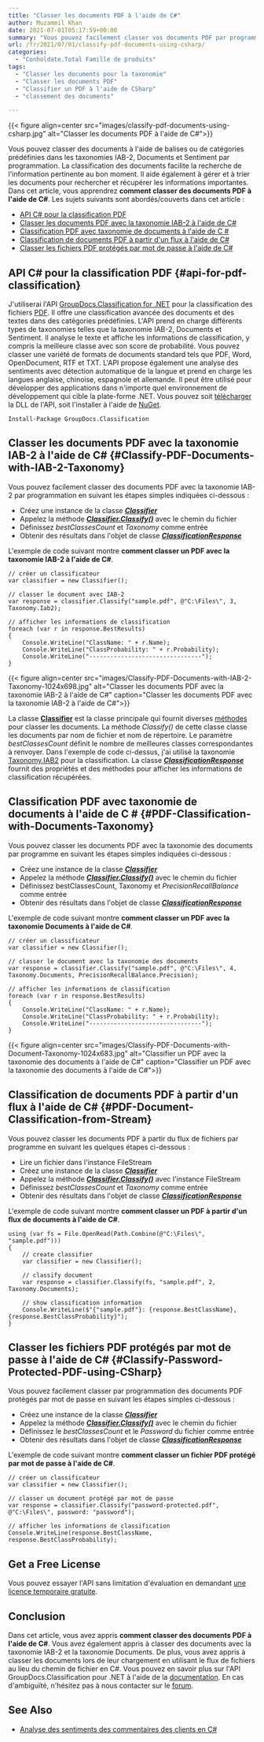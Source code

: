 ```yaml
---
title: "Classer les documents PDF à l'aide de C#"
author: Muzammil Khan
date: 2021-07-01T05:17:59+00:00
summary: "Vous pouvez facilement classer vos documents PDF par programmation dans les applications .NET. Cet article se concentrera sur la <strong>façon de classer les documents PDF à l'aide de C#</strong> ."
url: /fr/2021/07/01/classify-pdf-documents-using-csharp/
categories:
  - "Conholdate.Total Famille de produits"
tags:
  - "Classer les documents pour la taxonomie"
  - "Classer les documents PDF"
  - "Classifier un PDF à l'aide de CSharp"
  - "classement des documents"

---
```



{{< figure align=center src="images/classify-pdf-documents-using-csharp.jpg" alt="Classer les documents PDF à l'aide de C#">}}
 

Vous pouvez classer des documents à l'aide de balises ou de catégories prédéfinies dans les taxonomies IAB-2, Documents et Sentiment par programmation. La classification des documents facilite la recherche de l'information pertinente au bon moment. Il aide également à gérer et à trier les documents pour rechercher et récupérer les informations importantes. Dans cet article, vous apprendrez **comment classer des documents PDF à l'aide de C#**.
Les sujets suivants sont abordés/couverts dans cet article :
  * [API C# pour la classification PDF][2]
  * [Classer les documents PDF avec la taxonomie IAB-2 à l'aide de C#][3]
  * [Classification PDF avec taxonomie de documents à l'aide de C #][4]
  * [Classification de documents PDF à partir d'un flux à l'aide de C#][5]
  * [Classer les fichiers PDF protégés par mot de passe à l'aide de C#][6]

## API C# pour la classification PDF {#api-for-pdf-classification}

J'utiliserai l'API [GroupDocs.Classification for .NET][7] pour la classification des fichiers [PDF][8]. Il offre une classification avancée des documents et des textes dans des catégories prédéfinies. L'API prend en charge différents types de taxonomies telles que la taxonomie IAB-2, Documents et Sentiment. Il analyse le texte et affiche les informations de classification, y compris la meilleure classe avec son score de probabilité. Vous pouvez classer une variété de formats de documents standard tels que PDF, Word, OpenDocument, RTF et TXT. L'API propose également une analyse des sentiments avec détection automatique de la langue et prend en charge les langues anglaise, chinoise, espagnole et allemande. Il peut être utilisé pour développer des applications dans n'importe quel environnement de développement qui cible la plate-forme .NET.
Vous pouvez soit [télécharger][9] la DLL de l'API, soit l'installer à l'aide de [NuGet][10].
<pre class="wp-block-code"><code>Install-Package GroupDocs.Classification</code></pre>
## Classer les documents PDF avec la taxonomie IAB-2 à l'aide de C# {#Classify-PDF-Documents-with-IAB-2-Taxonomy}

Vous pouvez facilement classer des documents PDF avec la taxonomie IAB-2 par programmation en suivant les étapes simples indiquées ci-dessous :
  * Créez une instance de la classe _[**Classifier**][11]_
  * Appelez la méthode _[**Classifier.Classify()**][12]_ avec le chemin du fichier
  * Définissez _bestClassesCount_ et _Taxonomy_ comme entrée
  * Obtenir des résultats dans l'objet de classe _**[ClassificationResponse][13]**_

L'exemple de code suivant montre **comment classer un PDF avec la taxonomie IAB-2 à l'aide de C#**.
```
// créer un classificateur
var classifier = new Classifier();

// classer le document avec IAB-2
var response = classifier.Classify("sample.pdf", @"C:\Files\", 3, Taxonomy.Iab2);

// afficher les informations de classification
foreach (var r in response.BestResults)
{
    Console.WriteLine("ClassName: " + r.Name);
    Console.WriteLine("ClassProbability: " + r.Probability);
    Console.WriteLine("--------------------------------");
}
```

{{< figure align=center src="images/Classify-PDF-Documents-with-IAB-2-Taxonomy-1024x698.jpg" alt="Classer les documents PDF avec la taxonomie IAB-2 à l'aide de C#" caption="Classer les documents PDF avec la taxonomie IAB-2 à l'aide de C#">}}
 

La classe **[Classifier][11]** est la classe principale qui fournit diverses [méthodes][15] pour classer les documents. La méthode _Classify()_ de cette classe classe les documents par nom de fichier et nom de répertoire. Le paramètre _bestClassesCount_ définit le nombre de meilleures classes correspondantes à renvoyer. Dans l'exemple de code ci-dessus, j'ai utilisé la taxonomie [Taxonomy.IAB2][16] pour la classification.
La classe _**[ClassificationResponse][13]**_ fournit des propriétés et des méthodes pour afficher les informations de classification récupérées.
## Classification PDF avec taxonomie de documents à l'aide de C # {#PDF-Classification-with-Documents-Taxonomy}

Vous pouvez classer les documents PDF avec la taxonomie des documents par programme en suivant les étapes simples indiquées ci-dessous :
  * Créez une instance de la classe _[**Classifier**][11]_
  * Appelez la méthode _[**Classifier.Classify()**][12]_ avec le chemin du fichier
  * Définissez bestClassesCount, Taxonomy et _PrecisionRecallBalance_ comme entrée
  * Obtenir des résultats dans l'objet de classe _**[ClassificationResponse][13]**_

L'exemple de code suivant montre **comment classer un PDF avec la taxonomie Documents à l'aide de C#**.
```
// créer un classificateur
var classifier = new Classifier();

// classer le document avec la taxonomie des documents
var response = classifier.Classify("sample.pdf", @"C:\Files\", 4, Taxonomy.Documents, PrecisionRecallBalance.Precision);
                
// afficher les informations de classification
foreach (var r in response.BestResults)
{
    Console.WriteLine("ClassName: " + r.Name);
    Console.WriteLine("ClassProbability: " + r.Probability);
    Console.WriteLine("--------------------------------");
}
```

{{< figure align=center src="images/Classify-PDF-Documents-with-Document-Taxonomy-1024x683.jpg" alt="Classifier un PDF avec la taxonomie des documents à l'aide de C#" caption="Classifier un PDF avec la taxonomie des documents à l'aide de C#">}}
 

## Classification de documents PDF à partir d'un flux à l'aide de C# {#PDF-Document-Classification-from-Stream}

Vous pouvez classer les documents PDF à partir du flux de fichiers par programme en suivant les quelques étapes ci-dessous :
  * Lire un fichier dans l'instance FileStream
  * Créez une instance de la classe _[**Classifier**][11]_
  * Appelez la méthode _[**Classifier.Classify()**][18]_ avec l'instance FileStream
  * Définissez _bestClassesCount_ et _Taxonomy_ comme entrée
  * Obtenir des résultats dans l'objet de classe _**[ClassificationResponse][13]**_

L'exemple de code suivant montre **comment classer un PDF à partir d'un flux de documents à l'aide de C#**.
```
using (var fs = File.OpenRead(Path.Combine(@"C:\Files\", "sample.pdf")))
{
    // create classifier
    var classifier = new Classifier();
    
    // classify document
    var response = classifier.Classify(fs, "sample.pdf", 2, Taxonomy.Documents);
    
    // show classification information
    Console.WriteLine($"{"sample.pdf"}: {response.BestClassName}, {response.BestClassProbability}");
}
```

## Classer les fichiers PDF protégés par mot de passe à l'aide de C# {#Classify-Password-Protected-PDF-using-CSharp}

Vous pouvez facilement classer par programmation des documents PDF protégés par mot de passe en suivant les étapes simples ci-dessous :
  * Créez une instance de la classe _[**Classifier**][11]_
  * Appelez la méthode _[**Classifier.Classify()**][12]_ avec le chemin du fichier
  * Définissez le _bestClassesCount_ et le _Password_ du fichier comme entrée
  * Obtenir des résultats dans l'objet de classe _**[ClassificationResponse][13]**_

L'exemple de code suivant montre **comment classer un fichier PDF protégé par mot de passe à l'aide de C#**.
```
// créer un classificateur
var classifier = new Classifier();

// classer un document protégé par mot de passe
var response = classifier.Classify("password-protected.pdf", @"C:\Files\", password: "password");

// afficher les informations de classification
Console.WriteLine(response.BestClassName, response.BestClassProbability);
```

## Get a Free License

Vous pouvez essayer l'API sans limitation d'évaluation en demandant [une licence temporaire gratuite][19].
## Conclusion

Dans cet article, vous avez appris **comment classer des documents PDF à l'aide de C#**. Vous avez également appris à classer des documents avec la taxonomie IAB-2 et la taxonomie Documents. De plus, vous avez appris à classer les documents lors de leur chargement en utilisant le flux de fichiers au lieu du chemin de fichier en C#. Vous pouvez en savoir plus sur l'API GroupDocs.Classification pour .NET à l'aide de la [documentation][20]. En cas d'ambiguïté, n'hésitez pas à nous contacter sur le [forum][21].
## See Also

  * [Analyse des sentiments des commentaires des clients en C#][22]

 [1]: https://blog.conholdate.com/wp-content/uploads/sites/27/2021/06/classify-pdf-documents-using-csharp.jpg
 [2]: #api-for-pdf-classification
 [3]: #Classify-PDF-Documents-with-IAB-2-Taxonomy
 [4]: #PDF-Classification-with-Documents-Taxonomy
 [5]: #PDF-Document-Classification-from-Stream
 [6]: #Classify-Password-Protected-PDF-using-CSharp
 [7]: https://products.groupdocs.com/classification/net
 [8]: https://docs.fileformat.com/pdf
 [9]: https://downloads.groupdocs.com/classification/net
 [10]: https://www.nuget.org/packages/GroupDocs.Classification
 [11]: https://apireference.groupdocs.com/classification/net/groupdocs.classification/classifier
 [12]: https://apireference.groupdocs.com/classification/net/groupdocs.classification.classifier/classify/methods/2
 [13]: https://apireference.groupdocs.com/classification/net/groupdocs.classification.dto/classificationresponse
 [14]: https://blog.conholdate.com/wp-content/uploads/sites/27/2021/06/Classify-PDF-Documents-with-IAB-2-Taxonomy.jpg
 [15]: https://apireference.groupdocs.com/classification/net/groupdocs.classification/classifier/methods/index
 [16]: https://docs.groupdocs.com/classification/net/taxonomies/#iab-2-taxonomy
 [17]: https://blog.conholdate.com/wp-content/uploads/sites/27/2021/06/Classify-PDF-Documents-with-Document-Taxonomy.jpg
 [18]: https://apireference.groupdocs.com/classification/net/groupdocs.classification/classifier/methods/classify
 [19]: https://purchase.groupdocs.com/temporary-license
 [20]: https://docs.groupdocs.com/classification/net/
 [21]: https://forum.groupdocs.com/c/classification/
 [22]: https://blog.groupdocs.com/2020/06/17/classify-customers-feedback-using-sentiment-analysis-in-csharp/






